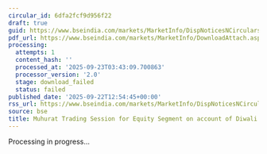 ```yaml
---
circular_id: 6dfa2fcf9d956f22
draft: true
guid: https://www.bseindia.com/markets/MarketInfo/DispNoticesNCirculars.aspx?Noticeid={F98CA4AB-2DFF-4E85-90A9-0EA420C501C9}&noticeno=20250922-21&dt=09/22/2025&icount=21&totcount=58&flag=0
pdf_url: https://www.bseindia.com/markets/MarketInfo/DownloadAttach.aspx?id=20250922-21&attachedId=
processing:
  attempts: 1
  content_hash: ''
  processed_at: '2025-09-23T03:43:09.700863'
  processor_version: '2.0'
  stage: download_failed
  status: failed
published_date: '2025-09-22T12:54:45+00:00'
rss_url: https://www.bseindia.com/markets/MarketInfo/DispNoticesNCirculars.aspx?Noticeid={F98CA4AB-2DFF-4E85-90A9-0EA420C501C9}&noticeno=20250922-21&dt=09/22/2025&icount=21&totcount=58&flag=0
source: bse
title: Muhurat Trading Session for Equity Segment on account of Diwali Laxmi Pujan
---
```


Processing in progress...